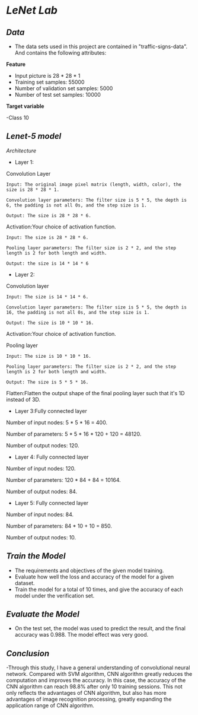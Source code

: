 # *LeNet Lab*

## *Data*

- The data sets used in this project are contained in "traffic-signs-data". And contains the following attributes:

**Feature**

- Input picture is 28 * 28 * 1
- Training set samples: 55000
- Number of validation set samples: 5000
- Number of test set samples: 10000

**Target variable**

-Class 10

## *Lenet-5 model*

*Architecture*

- Layer 1:

Convolution Layer

	Input: The original image pixel matrix (length, width, color), the size is 28 * 28 * 1.

	Convolution layer parameters: The filter size is 5 * 5, the depth is 6, the padding is not all 0s, and the step size is 1.

	Output: The size is 28 * 28 * 6.

Activation:Your choice of activation function.

	Input: The size is 28 * 28 * 6.

	Pooling layer parameters: The filter size is 2 * 2, and the step length is 2 for both length and width.

	Output: the size is 14 * 14 * 6

- Layer 2:

Convolution layer

	Input: The size is 14 * 14 * 6.

	Convolution layer parameters: The filter size is 5 * 5, the depth is 16, the padding is not all 0s, and the step size is 1.

	Output: The size is 10 * 10 * 16.

Activation:Your choice of activation function.

Pooling layer

	Input: The size is 10 * 10 * 16.

	Pooling layer parameters: The filter size is 2 * 2, and the step length is 2 for both length and width.

	Output: The size is 5 * 5 * 16.

Flatten:Flatten the output shape of the final pooling layer such that it's 1D instead of 3D.

- Layer 3:Fully connected layer

Number of input nodes: 5 * 5 * 16 = 400.

Number of parameters: 5 * 5 * 16 * 120 + 120 = 48120.

Number of output nodes: 120.

- Layer 4: Fully connected layer

Number of input nodes: 120.

Number of parameters: 120 * 84 + 84 = 10164.

Number of output nodes: 84.

- Layer 5: Fully connected layer

Number of input nodes: 84.

Number of parameters: 84 * 10 + 10 = 850.

Number of output nodes: 10.

## *Train the Model*
- The requirements and objectives of the given model training.
- Evaluate how well the loss and accuracy of the model for a given dataset.
- Train the model for a total of 10 times, and give the accuracy of each model under the verification set.

## *Evaluate the Model*
- On the test set, the model was used to predict the result, and the final accuracy was 0.988. The model effect was very good.

## *Conclusion*
-Through this study, I have a general understanding of convolutional neural network. Compared with SVM algorithm, CNN algorithm greatly reduces the computation and improves the accuracy. In this case, the accuracy of the CNN algorithm can reach 98.8% after only 10 training sessions. This not only reflects the advantages of CNN algorithm, but also has more advantages of image recognition processing, greatly expanding the application range of CNN algorithm.